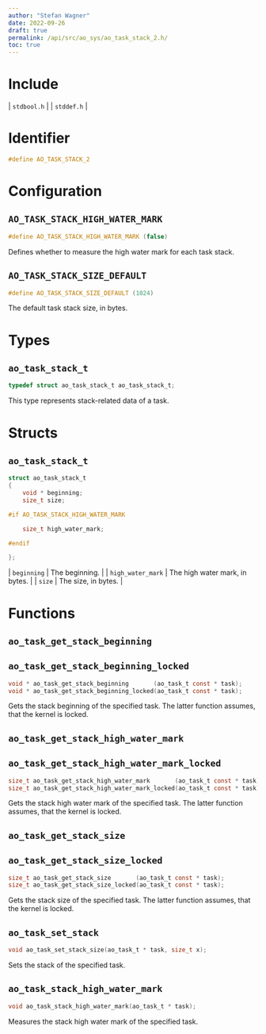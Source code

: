 ```yaml
---
author: "Stefan Wagner"
date: 2022-09-26
draft: true
permalink: /api/src/ao_sys/ao_task_stack_2.h/
toc: true
---
```


# Include

| `stdbool.h` |
| `stddef.h` |

# Identifier

```c
#define AO_TASK_STACK_2
```

# Configuration

## `AO_TASK_STACK_HIGH_WATER_MARK`

```c
#define AO_TASK_STACK_HIGH_WATER_MARK (false)
```

Defines whether to measure the high water mark for each task stack.

## `AO_TASK_STACK_SIZE_DEFAULT`

```c
#define AO_TASK_STACK_SIZE_DEFAULT (1024)
```

The default task stack size, in bytes.

# Types

## `ao_task_stack_t`

```c
typedef struct ao_task_stack_t ao_task_stack_t;
```

This type represents stack-related data of a task.

# Structs

## `ao_task_stack_t`

```c
struct ao_task_stack_t
{
    void * beginning;
    size_t size;

#if AO_TASK_STACK_HIGH_WATER_MARK

    size_t high_water_mark;

#endif

};
```

| `beginning` | The beginning. |
| `high_water_mark` | The high water mark, in bytes. |
| `size` | The size, in bytes. |

# Functions

## `ao_task_get_stack_beginning`
## `ao_task_get_stack_beginning_locked`

```c
void * ao_task_get_stack_beginning       (ao_task_t const * task);
void * ao_task_get_stack_beginning_locked(ao_task_t const * task);
```

Gets the stack beginning of the specified task. The latter function assumes, that the kernel is locked.

## `ao_task_get_stack_high_water_mark`
## `ao_task_get_stack_high_water_mark_locked`

```c
size_t ao_task_get_stack_high_water_mark       (ao_task_t const * task);
size_t ao_task_get_stack_high_water_mark_locked(ao_task_t const * task);
```

Gets the stack high water mark of the specified task. The latter function assumes, that the kernel is locked.

## `ao_task_get_stack_size`
## `ao_task_get_stack_size_locked`

```c
size_t ao_task_get_stack_size       (ao_task_t const * task);
size_t ao_task_get_stack_size_locked(ao_task_t const * task);
```

Gets the stack size of the specified task. The latter function assumes, that the kernel is locked.

## `ao_task_set_stack`

```c
void ao_task_set_stack_size(ao_task_t * task, size_t x);
```

Sets the stack of the specified task.

## `ao_task_stack_high_water_mark`

```c
void ao_task_stack_high_water_mark(ao_task_t * task);
```

Measures the stack high water mark of the specified task.
